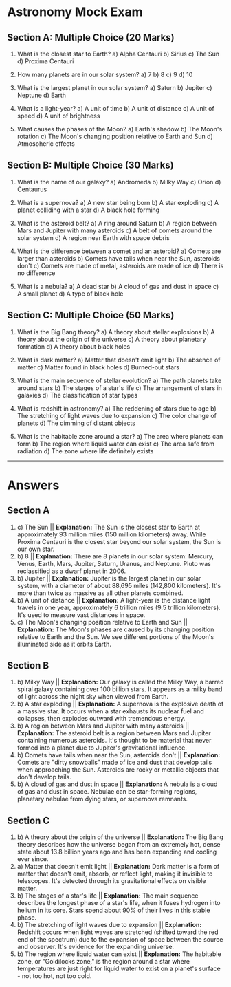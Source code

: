 # Astronomy Mock Exam

## Section A: Multiple Choice (20 Marks)

1.  What is the closest star to Earth?
    a) Alpha Centauri
    b) Sirius
    c) The Sun
    d) Proxima Centauri

2.  How many planets are in our solar system?
    a) 7
    b) 8
    c) 9
    d) 10

3.  What is the largest planet in our solar system?
    a) Saturn
    b) Jupiter
    c) Neptune
    d) Earth

4.  What is a light-year?
    a) A unit of time
    b) A unit of distance
    c) A unit of speed
    d) A unit of brightness

5.  What causes the phases of the Moon?
    a) Earth's shadow
    b) The Moon's rotation
    c) The Moon's changing position relative to Earth and Sun
    d) Atmospheric effects

## Section B: Multiple Choice (30 Marks)

1.  What is the name of our galaxy?
    a) Andromeda
    b) Milky Way
    c) Orion
    d) Centaurus

2.  What is a supernova?
    a) A new star being born
    b) A star exploding
    c) A planet colliding with a star
    d) A black hole forming

3.  What is the asteroid belt?
    a) A ring around Saturn
    b) A region between Mars and Jupiter with many asteroids
    c) A belt of comets around the solar system
    d) A region near Earth with space debris

4.  What is the difference between a comet and an asteroid?
    a) Comets are larger than asteroids
    b) Comets have tails when near the Sun, asteroids don't
    c) Comets are made of metal, asteroids are made of ice
    d) There is no difference

5.  What is a nebula?
    a) A dead star
    b) A cloud of gas and dust in space
    c) A small planet
    d) A type of black hole

## Section C: Multiple Choice (50 Marks)

1.  What is the Big Bang theory?
    a) A theory about stellar explosions
    b) A theory about the origin of the universe
    c) A theory about planetary formation
    d) A theory about black holes

2.  What is dark matter?
    a) Matter that doesn't emit light
    b) The absence of matter
    c) Matter found in black holes
    d) Burned-out stars

3.  What is the main sequence of stellar evolution?
    a) The path planets take around stars
    b) The stages of a star's life
    c) The arrangement of stars in galaxies
    d) The classification of star types

4.  What is redshift in astronomy?
    a) The reddening of stars due to age
    b) The stretching of light waves due to expansion
    c) The color change of planets
    d) The dimming of distant objects

5.  What is the habitable zone around a star?
    a) The area where planets can form
    b) The region where liquid water can exist
    c) The area safe from radiation
    d) The zone where life definitely exists

---

# Answers

## Section A

1.  c) The Sun || **Explanation:** The Sun is the closest star to Earth at approximately 93 million miles (150 million kilometers) away. While Proxima Centauri is the closest star beyond our solar system, the Sun is our own star.
2.  b) 8 || **Explanation:** There are 8 planets in our solar system: Mercury, Venus, Earth, Mars, Jupiter, Saturn, Uranus, and Neptune. Pluto was reclassified as a dwarf planet in 2006.
3.  b) Jupiter || **Explanation:** Jupiter is the largest planet in our solar system, with a diameter of about 88,695 miles (142,800 kilometers). It's more than twice as massive as all other planets combined.
4.  b) A unit of distance || **Explanation:** A light-year is the distance light travels in one year, approximately 6 trillion miles (9.5 trillion kilometers). It's used to measure vast distances in space.
5.  c) The Moon's changing position relative to Earth and Sun || **Explanation:** The Moon's phases are caused by its changing position relative to Earth and the Sun. We see different portions of the Moon's illuminated side as it orbits Earth.

## Section B

1.  b) Milky Way || **Explanation:** Our galaxy is called the Milky Way, a barred spiral galaxy containing over 100 billion stars. It appears as a milky band of light across the night sky when viewed from Earth.
2.  b) A star exploding || **Explanation:** A supernova is the explosive death of a massive star. It occurs when a star exhausts its nuclear fuel and collapses, then explodes outward with tremendous energy.
3.  b) A region between Mars and Jupiter with many asteroids || **Explanation:** The asteroid belt is a region between Mars and Jupiter containing numerous asteroids. It's thought to be material that never formed into a planet due to Jupiter's gravitational influence.
4.  b) Comets have tails when near the Sun, asteroids don't || **Explanation:** Comets are "dirty snowballs" made of ice and dust that develop tails when approaching the Sun. Asteroids are rocky or metallic objects that don't develop tails.
5.  b) A cloud of gas and dust in space || **Explanation:** A nebula is a cloud of gas and dust in space. Nebulae can be star-forming regions, planetary nebulae from dying stars, or supernova remnants.

## Section C

1.  b) A theory about the origin of the universe || **Explanation:** The Big Bang theory describes how the universe began from an extremely hot, dense state about 13.8 billion years ago and has been expanding and cooling ever since.
2.  a) Matter that doesn't emit light || **Explanation:** Dark matter is a form of matter that doesn't emit, absorb, or reflect light, making it invisible to telescopes. It's detected through its gravitational effects on visible matter.
3.  b) The stages of a star's life || **Explanation:** The main sequence describes the longest phase of a star's life, when it fuses hydrogen into helium in its core. Stars spend about 90% of their lives in this stable phase.
4.  b) The stretching of light waves due to expansion || **Explanation:** Redshift occurs when light waves are stretched (shifted toward the red end of the spectrum) due to the expansion of space between the source and observer. It's evidence for the expanding universe.
5.  b) The region where liquid water can exist || **Explanation:** The habitable zone, or "Goldilocks zone," is the region around a star where temperatures are just right for liquid water to exist on a planet's surface - not too hot, not too cold.
